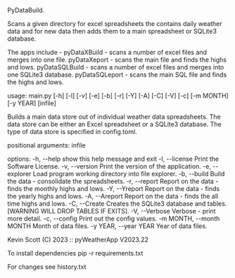  PyDataBuild.

  Scans a given directory for excel spreadsheets the contains daily weather data and for
  new data then adds them to a main spreadsheet or SQLite3 database.
    
  The apps include -
                    pyDataXBuild   - scans a number of excel files and merges into one file.
                    pyDataXeport   - scans the main file and finds the highs and lows.
                    pyDataSQLBuild - scans a number of excel files and merges into one SQLite3 database.
                    pyDataSQLeport - scans the main SQL file and finds the highs and lows.


usage: main.py [-h] [-l] [-v] [-e] [-b] [-r] [-Y] [-A] [-C] [-V] [-c] [-m MONTH] [-y YEAR] [infile]

Builds a main data store out of individual weather data spreadsheets.
The data store can be either an Excel spreadsheet or a SQLite3 database.
The type of data store is specified in config.toml.

positional arguments:
  infile

options:
  -h, --help            show this help message and exit
  -l, --license         Print the Software License.
  -v, --version         Print the version of the application.
  -e, --explorer        Load program working directory into file explorer.
  -b, --build           Build the data - consolidate the spreadsheets.
  -r, --report          Report on the data - finds the monthly highs and lows.
  -Y, --Yreport         Report on the data - finds the yearly highs and lows.
  -A, --Areport         Report on the data - finds the all time highs and lows.
  -C, --Create          Creates the SQLite3 database and tables. [WARNING WILL DROP TABLES IF EXITS].
  -V, --Verbose         Verbose - print more detail.
  -c, --config          Print out the config values.
  -m MONTH, --month MONTH
                        Month of data files.
  -y YEAR, --year YEAR  Year of data files.

 Kevin Scott (C) 2023 :: pyWeatherApp V2023.22


To install dependencies pip -r requirements.txt

For changes see history.txt

